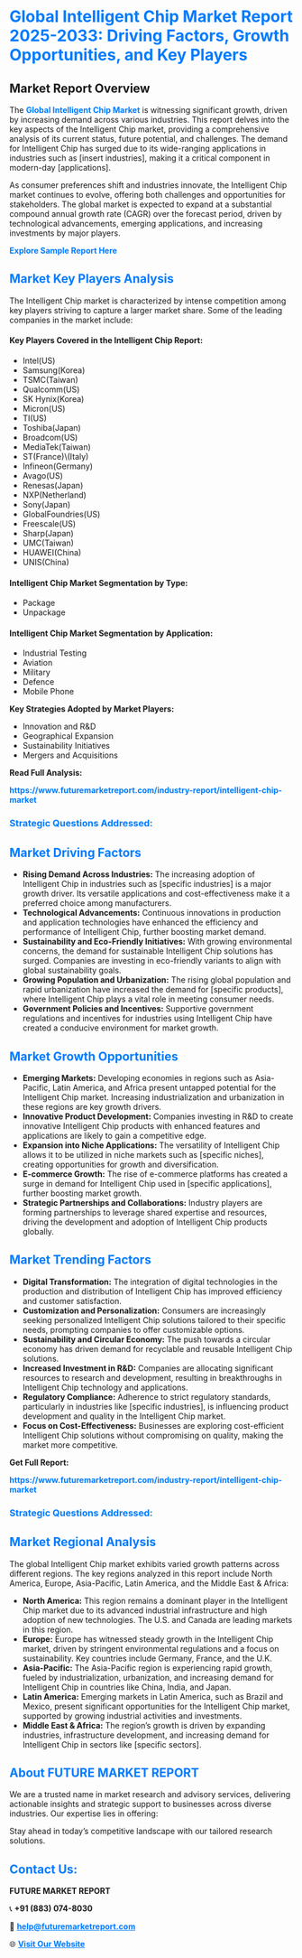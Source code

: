 <h1 style="color: #007BFF;">Global Intelligent Chip Market Report 2025-2033: Driving Factors, Growth Opportunities, and Key Players</h1>

<section id="overview">
<h2>Market Report Overview</h2>
<p>The <a href="https://www.futuremarketreport.com/industry-report/intelligent-chip-market" style="color: #007BFF; text-decoration: none;"><strong>Global Intelligent Chip Market</strong></a> is witnessing significant growth, driven by increasing demand across various industries. This report delves into the key aspects of the Intelligent Chip market, providing a comprehensive analysis of its current status, future potential, and challenges. The demand for Intelligent Chip has surged due to its wide-ranging applications in industries such as [insert industries], making it a critical component in modern-day [applications].</p>
<p>As consumer preferences shift and industries innovate, the Intelligent Chip market continues to evolve, offering both challenges and opportunities for stakeholders. The global market is expected to expand at a substantial compound annual growth rate (CAGR) over the forecast period, driven by technological advancements, emerging applications, and increasing investments by major players.</p>
</section>

<section id="overview">
<p><a href="https://www.futuremarketreport.com/request-sample/reportId=102896" style="color: #007BFF; text-decoration: none;"><strong>Explore Sample Report Here</strong></a></p>
</section>

<section id="key-players">
<h2 style="color: #007BFF;">Market Key Players Analysis</h2>
<p>The Intelligent Chip market is characterized by intense competition among key players striving to capture a larger market share. Some of the leading companies in the market include:</p>
<h4>Key Players Covered in the Intelligent Chip Report:</h4>
<ul><li>Intel(US)</li><li>Samsung(Korea)</li><li>TSMC(Taiwan)</li><li>Qualcomm(US)</li><li>SK Hynix(Korea)</li><li>Micron(US)</li><li>TI(US)</li><li>Toshiba(Japan)</li><li>Broadcom(US)</li><li>MediaTek(Taiwan)</li><li>ST(France)\(Italy)</li><li>Infineon(Germany)</li><li>Avago(US)</li><li>Renesas(Japan)</li><li>NXP(Netherland)</li><li>Sony(Japan)</li><li>GlobalFoundries(US)</li><li>Freescale(US)</li><li>Sharp(Japan)</li><li>UMC(Taiwan)</li><li>HUAWEI(China)</li><li>UNIS(China)</li></ul>
<h4>Intelligent Chip Market Segmentation by Type:</h4>
<ul><li>Package</li><li>Unpackage</li></ul>

<h4>Intelligent Chip Market Segmentation by Application:</h4>
<ul><li>Industrial Testing</li><li>Aviation</li><li>Military</li><li>Defence</li><li>Mobile Phone</li></ul>
<p><strong>Key Strategies Adopted by Market Players:</strong></p>
<ul>
<li>Innovation and R&D</li>
<li>Geographical Expansion</li>
<li>Sustainability Initiatives</li>
<li>Mergers and Acquisitions</li>
</ul>
</section>

<section>
<p><strong>Read Full Analysis: </strong></p><a href="https://www.futuremarketreport.com/industry-report/intelligent-chip-market" style="color: #007BFF; text-decoration: none;"><strong>https://www.futuremarketreport.com/industry-report/intelligent-chip-market</strong></a>
<h3 style="color: #007BFF;">Strategic Questions Addressed:</h3>
</section>

<section id="driving-factors">
<h2 style="color: #007BFF;">Market Driving Factors</h2>
<ul>
<li><strong>Rising Demand Across Industries:</strong> The increasing adoption of Intelligent Chip in industries such as [specific industries] is a major growth driver. Its versatile applications and cost-effectiveness make it a preferred choice among manufacturers.</li>
<li><strong>Technological Advancements:</strong> Continuous innovations in production and application technologies have enhanced the efficiency and performance of Intelligent Chip, further boosting market demand.</li>
<li><strong>Sustainability and Eco-Friendly Initiatives:</strong> With growing environmental concerns, the demand for sustainable Intelligent Chip solutions has surged. Companies are investing in eco-friendly variants to align with global sustainability goals.</li>
<li><strong>Growing Population and Urbanization:</strong> The rising global population and rapid urbanization have increased the demand for [specific products], where Intelligent Chip plays a vital role in meeting consumer needs.</li>
<li><strong>Government Policies and Incentives:</strong> Supportive government regulations and incentives for industries using Intelligent Chip have created a conducive environment for market growth.</li>
</ul>
</section>

<section id="growth-opportunities">
<h2 style="color: #007BFF;">Market Growth Opportunities</h2>
<ul>
<li><strong>Emerging Markets:</strong> Developing economies in regions such as Asia-Pacific, Latin America, and Africa present untapped potential for the Intelligent Chip market. Increasing industrialization and urbanization in these regions are key growth drivers.</li>
<li><strong>Innovative Product Development:</strong> Companies investing in R&D to create innovative Intelligent Chip products with enhanced features and applications are likely to gain a competitive edge.</li>
<li><strong>Expansion into Niche Applications:</strong> The versatility of Intelligent Chip allows it to be utilized in niche markets such as [specific niches], creating opportunities for growth and diversification.</li>
<li><strong>E-commerce Growth:</strong> The rise of e-commerce platforms has created a surge in demand for Intelligent Chip used in [specific applications], further boosting market growth.</li>
<li><strong>Strategic Partnerships and Collaborations:</strong> Industry players are forming partnerships to leverage shared expertise and resources, driving the development and adoption of Intelligent Chip products globally.</li>
</ul>
</section>

<section id="trending-factors">
<h2 style="color: #007BFF;">Market Trending Factors</h2>
<ul>
<li><strong>Digital Transformation:</strong> The integration of digital technologies in the production and distribution of Intelligent Chip has improved efficiency and customer satisfaction.</li>
<li><strong>Customization and Personalization:</strong> Consumers are increasingly seeking personalized Intelligent Chip solutions tailored to their specific needs, prompting companies to offer customizable options.</li>
<li><strong>Sustainability and Circular Economy:</strong> The push towards a circular economy has driven demand for recyclable and reusable Intelligent Chip solutions.</li>
<li><strong>Increased Investment in R&D:</strong> Companies are allocating significant resources to research and development, resulting in breakthroughs in Intelligent Chip technology and applications.</li>
<li><strong>Regulatory Compliance:</strong> Adherence to strict regulatory standards, particularly in industries like [specific industries], is influencing product development and quality in the Intelligent Chip market.</li>
<li><strong>Focus on Cost-Effectiveness:</strong> Businesses are exploring cost-efficient Intelligent Chip solutions without compromising on quality, making the market more competitive.</li>
</ul>
</section>

<section>
<p><strong>Get Full Report: </strong></p><a href="https://www.futuremarketreport.com/industry-report/intelligent-chip-market" style="color: #007BFF; text-decoration: none;"><strong>https://www.futuremarketreport.com/industry-report/intelligent-chip-market</strong></a>
<h3 style="color: #007BFF;">Strategic Questions Addressed:</h3>
</section>


<section id="regional-analysis">
<h2 style="color: #007BFF;">Market Regional Analysis</h2>
<p>The global Intelligent Chip market exhibits varied growth patterns across different regions. The key regions analyzed in this report include North America, Europe, Asia-Pacific, Latin America, and the Middle East & Africa:</p>
<ul>
<li><strong>North America:</strong> This region remains a dominant player in the Intelligent Chip market due to its advanced industrial infrastructure and high adoption of new technologies. The U.S. and Canada are leading markets in this region.</li>
<li><strong>Europe:</strong> Europe has witnessed steady growth in the Intelligent Chip market, driven by stringent environmental regulations and a focus on sustainability. Key countries include Germany, France, and the U.K.</li>
<li><strong>Asia-Pacific:</strong> The Asia-Pacific region is experiencing rapid growth, fueled by industrialization, urbanization, and increasing demand for Intelligent Chip in countries like China, India, and Japan.</li>
<li><strong>Latin America:</strong> Emerging markets in Latin America, such as Brazil and Mexico, present significant opportunities for the Intelligent Chip market, supported by growing industrial activities and investments.</li>
<li><strong>Middle East & Africa:</strong> The region’s growth is driven by expanding industries, infrastructure development, and increasing demand for Intelligent Chip in sectors like [specific sectors].</li>
</ul>
</section>

<footer>
<h2 style="color: #007BFF;">About FUTURE MARKET REPORT</h2>
<p>We are a trusted name in market research and advisory services, delivering actionable insights and strategic support to businesses across diverse industries. Our expertise lies in offering:</p>

<p>Stay ahead in today’s competitive landscape with our tailored research solutions.</p>

<h2 style="color: #007BFF;">Contact Us:</h2>
<p><strong>FUTURE MARKET REPORT</strong></p>
<p>📞 <strong>+91 (883) 074-8030</strong></p>
<p>📧 <strong><a href="mailto:help@futuremarketreport.com" style="color: #007BFF;">help@futuremarketreport.com</a></strong></p>
<p>🌐 <strong><a href="https://www.futuremarketreport.com/" style="color: #007BFF;">Visit Our Website</a></strong></p>
</footer>